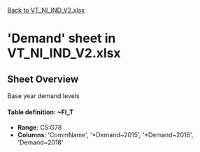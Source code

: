 [Back to VT_NI_IND_V2.xlsx](README.md)

# 'Demand' sheet in VT_NI_IND_V2.xlsx

## Sheet Overview

Base year demand levels

#### Table definition: ~FI_T
- **Range**: C5:G78
- **Columns**: 'CommName', '*Demand\~2015', '*Demand\~2016', 'Demand\~2018'

